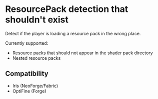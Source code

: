 # ResourcePack detection that shouldn't exist
Detect if the player is loading a resource pack in the wrong place.

Currently supported: 
- Resource packs that should not appear in the shader pack directory
- Nested resource packs

## Compatibility
- Iris (NeoForge/Fabric)
- OptiFine (Forge)